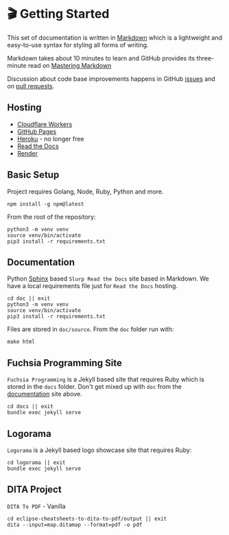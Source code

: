 # 🎬 Getting Started

This set of documentation is written in
[Markdown](https://daringfireball.net/projects/markdown/syntax) which is a
lightweight and easy-to-use syntax for styling all forms of writing.

Markdown takes about 10 minutes to learn and GitHub provides its three-minute
read on
[Mastering Markdown](https://guides.github.com/features/mastering-markdown/)

Discussion about code base improvements happens in GitHub
[issues](https://github.com/slurpcode/slurp/issues) and on
[pull requests](https://github.com/slurpcode/slurp/pulls).

## Hosting

- [Cloudflare Workers](https://workers.cloudflare.com/)
- [GitHub Pages](https://pages.github.com/)
- [Heroku](https://www.heroku.com/) - no longer free
- [Read the Docs](https://readthedocs.org/)
- [Render](https://render.com/)

## Basic Setup

Project requires Golang, Node, Ruby, Python and more.

```shell
npm install -g npm@latest
```

From the root of the repository:

```shell
python3 -m venv venv
source venv/bin/activate
pip3 install -r requirements.txt
```

## Documentation

Python [Sphinx](https://www.sphinx-doc.org/) based `Slurp Read the Docs` site
based in Markdown. We have a local requirements file just for `Read the Docs` hosting.

```shell
cd doc || exit
python3 -m venv venv
source venv/bin/activate
pip3 install -r requirements.txt
```

Files are stored in `doc/source`. From the `doc` folder run with:

```shell
make html
```

## Fuchsia Programming Site

`Fuchsia Programming` is a Jekyll based site that requires Ruby which
is stored in the `docs` folder. Don't get mixed up with `doc` from the
[documentation](#documentation) site above.

```shell
cd docs || exit
bundle exec jekyll serve
```

## Logorama

`Logorama` is a Jekyll based logo showcase site that requires Ruby:

```shell
cd logorama || exit
bundle exec jekyll serve
```

## DITA Project

`DITA To PDF` - Vanilla

```shell
cd eclipse-cheatsheets-to-dita-to-pdf/output || exit
dita --input=map.ditamap --format=pdf -o pdf
```
